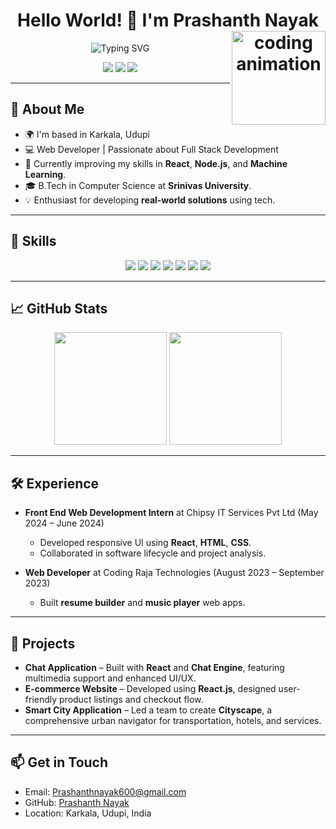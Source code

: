 <h1 align="center">
  Hello World! 👋 I'm Prashanth Nayak
  <img src="https://media.giphy.com/media/L1R1tvI9svkIWwpVYr/giphy.gif" width="150px" align="right" alt="coding animation" />
</h1>

<p align="center">
  <img src="https://readme-typing-svg.demolab.com?font=Fira+Code&size=22&pause=1000&color=F79820&width=435&lines=Full+Stack+Developer+%7C+Tech+Enthusiast;Building+Impactful+Web+Solutions;Eager+Learner+and+Innovator" alt="Typing SVG" />
</p>

<p align="center">
  <a href="mailto:Prashanthnayak600@gmail.com"><img src="https://img.shields.io/badge/Email-D14836?style=for-the-badge&logo=gmail&logoColor=white"></a>
  <a href="https://github.com/Prashantha-Nayak"><img src="https://img.shields.io/badge/GitHub-181717?style=for-the-badge&logo=github&logoColor=white"></a>
  <a href="https://www.linkedin.com/in/prashanth-nayak"><img src="https://img.shields.io/badge/LinkedIn-0A66C2?style=for-the-badge&logo=linkedin&logoColor=white"></a>
</p>

---

## 🚀 **About Me**
- 🌍 I'm based in Karkala, Udupi
- 💻 Web Developer | Passionate about Full Stack Development
- 🌱 Currently improving my skills in **React**, **Node.js**, and **Machine Learning**.
- 🎓 B.Tech in Computer Science at **Srinivas University**.
- 💡 Enthusiast for developing **real-world solutions** using tech.

---

## 💼 **Skills**
<div align="center">
  <img src="https://img.shields.io/badge/HTML5-F16529?style=for-the-badge&logo=html5&logoColor=white" />
  <img src="https://img.shields.io/badge/CSS3-1572B6?style=for-the-badge&logo=css3&logoColor=white" />
  <img src="https://img.shields.io/badge/JavaScript-F7DF1E?style=for-the-badge&logo=javascript&logoColor=black" />
  <img src="https://img.shields.io/badge/React-61DAFB?style=for-the-badge&logo=react&logoColor=black" />
  <img src="https://img.shields.io/badge/Java-007396?style=for-the-badge&logo=java&logoColor=white" />
  <img src="https://img.shields.io/badge/MySQL-4479A1?style=for-the-badge&logo=mysql&logoColor=white" />
  <img src="https://img.shields.io/badge/MongoDB-47A248?style=for-the-badge&logo=mongodb&logoColor=white" />
</div>

---

## 📈 **GitHub Stats**
<p align="center">
  <img height="180em" src="https://github-readme-stats.vercel.app/api?username=Prashantha-Nayak&show_icons=true&hide_border=true&theme=radical" />
  <img height="180em" src="https://github-readme-stats.vercel.app/api/top-langs/?username=Prashantha-Nayak&layout=compact&theme=radical" />
</p>

---

## 🛠 **Experience**
- **Front End Web Development Intern** at Chipsy IT Services Pvt Ltd (May 2024 – June 2024)
  - Developed responsive UI using **React**, **HTML**, **CSS**.
  - Collaborated in software lifecycle and project analysis.
  
- **Web Developer** at Coding Raja Technologies (August 2023 – September 2023)
  - Built **resume builder** and **music player** web apps.

---

## 🔗 **Projects**
- **Chat Application** – Built with **React** and **Chat Engine**, featuring multimedia support and enhanced UI/UX.
- **E-commerce Website** – Developed using **React.js**, designed user-friendly product listings and checkout flow.
- **Smart City Application** – Led a team to create **Cityscape**, a comprehensive urban navigator for transportation, hotels, and services.

---

## 📫 **Get in Touch**
- Email: [Prashanthnayak600@gmail.com](mailto:Prashanthnayak600@gmail.com)
- GitHub: [Prashanth Nayak](https://github.com/Prashantha-Nayak)
- Location: Karkala, Udupi, India
